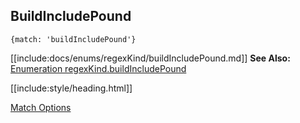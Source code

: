 ## BuildIncludePound

`{match: 'buildIncludePound'}`

[[include:docs/enums/regexKind/buildIncludePound.md]]
**See Also:** [Enumeration regexKind.buildIncludePound](/build-include/enums/enums.regexkind.html#buildincludepound)

[[include:style/heading.html]]

[Match Options](../index.html)